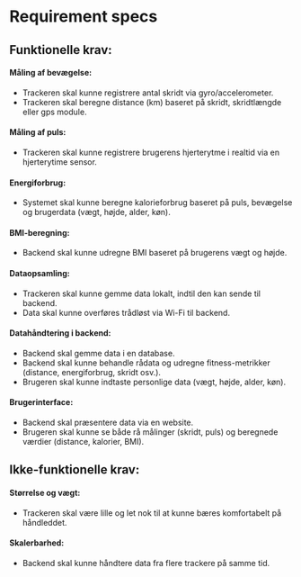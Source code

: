 # Requirement specs
## Funktionelle krav:

#### Måling af bevægelse:
- Trackeren skal kunne registrere antal skridt via gyro/accelerometer.
- Trackeren skal beregne distance (km) baseret på skridt, skridtlængde eller gps module.

#### Måling af puls:
- Trackeren skal kunne registrere brugerens hjerterytme i realtid via en hjerterytime sensor.

#### Energiforbrug:
- Systemet skal kunne beregne kalorieforbrug baseret på puls, bevægelse og brugerdata (vægt, højde, alder, køn).

#### BMI-beregning:
- Backend skal kunne udregne BMI baseret på brugerens vægt og højde.

#### Dataopsamling:
- Trackeren skal kunne gemme data lokalt, indtil den kan sende til backend.
- Data skal kunne overføres trådløst via Wi-Fi til backend.

#### Datahåndtering i backend:
- Backend skal gemme data i en database.
- Backend skal kunne behandle rådata og udregne fitness-metrikker (distance, energiforbrug, skridt osv.).
- Brugeren skal kunne indtaste personlige data (vægt, højde, alder, køn).

#### Brugerinterface:
- Backend skal præsentere data via en website.
- Brugeren skal kunne se både rå målinger (skridt, puls) og beregnede værdier (distance, kalorier, BMI).

## Ikke-funktionelle krav:

#### Størrelse og vægt:
- Trackeren skal være lille og let nok til at kunne bæres komfortabelt på håndleddet.

#### Skalerbarhed:
- Backend skal kunne håndtere data fra flere trackere på samme tid.